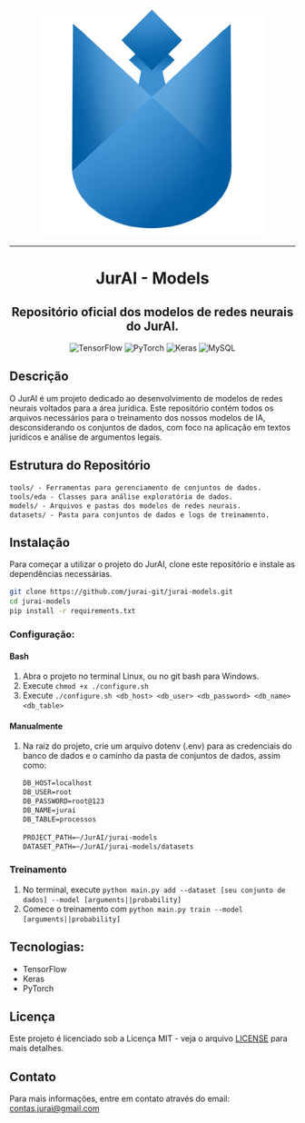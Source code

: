 <p align="center">
  <img src="./assets/img/jurai-git.png"/>
</p>

---

<h1 align="center">JurAI - Models</h1> <h2 align="center">Repositório oficial dos modelos de redes neurais do JurAI.</h2>

<div align="center">
    
![TensorFlow](https://img.shields.io/badge/TensorFlow-FF6F00?style=for-the-badge&logo=tensorflow&logoColor=white)
![PyTorch](https://img.shields.io/badge/PyTorch-%23EE4C2C.svg?style=for-the-badge&logo=PyTorch&logoColor=white)
![Keras](https://img.shields.io/badge/Keras-%23D00000.svg?style=for-the-badge&logo=Keras&logoColor=white)
![MySQL](https://img.shields.io/badge/MySQL-00000F?style=for-the-badge&logo=mysql&logoColor=white)
    
</div>

## Descrição

O JurAI é um projeto dedicado ao desenvolvimento de modelos de redes neurais voltados para a área jurídica. 
Este repositório contém todos os arquivos necessários para o treinamento dos nossos modelos de IA, 
desconsiderando os conjuntos de dados, com foco na aplicação em textos jurídicos e análise de argumentos legais.

## Estrutura do Repositório

    tools/ - Ferramentas para gerenciamento de conjuntos de dados.
    tools/eda - Classes para análise exploratória de dados.
    models/ - Arquivos e pastas dos modelos de redes neurais.
    datasets/ - Pasta para conjuntos de dados e logs de treinamento.

## Instalação

Para começar a utilizar o projeto do JurAI, clone este repositório e instale as dependências necessárias.

~~~bash
git clone https://github.com/jurai-git/jurai-models.git
cd jurai-models
pip install -r requirements.txt
~~~

### Configuração:
#### Bash
1. Abra o projeto no terminal Linux, ou no git bash para Windows.
2. Execute `chmod +x ./configure.sh` 
3. Execute `./configure.sh <db_host> <db_user> <db_password> <db_name> <db_table>`

#### Manualmente
1. Na raíz do projeto, crie um arquivo dotenv (.env) para as credenciais do banco de dados e o caminho da pasta de conjuntos de dados, assim como:
    ~~~env
    DB_HOST=localhost
    DB_USER=root
    DB_PASSWORD=root@123
    DB_NAME=jurai
    DB_TABLE=processos

    PROJECT_PATH=~/JurAI/jurai-models
    DATASET_PATH=~/JurAI/jurai-models/datasets
    ~~~

### Treinamento

1. No terminal, execute `python main.py add --dataset [seu conjunto de dados] --model [arguments||probability]`
2. Comece o treinamento com `python main.py train --model [arguments||probability] `


## Tecnologias:
* TensorFlow
* Keras
* PyTorch

## Licença

Este projeto é licenciado sob a Licença MIT - veja o arquivo [LICENSE](LICENSE) para mais detalhes.

## Contato

Para mais informações, entre em contato através do email: contas.jurai@gmail.com
